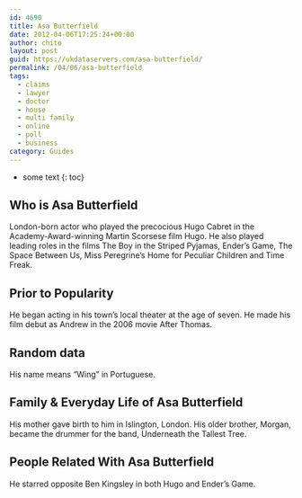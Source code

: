 ```yaml
---
id: 4690
title: Asa Butterfield
date: 2012-04-06T17:25:24+00:00
author: chito
layout: post
guid: https://ukdataservers.com/asa-butterfield/
permalink: /04/06/asa-butterfield
tags:
  - claims
  - lawyer
  - doctor
  - house
  - multi family
  - online
  - poll
  - business
category: Guides
---
```


* some text
{: toc}
          
          
## Who is  Asa Butterfield
                  
                  
                  
London-born actor who played the precocious Hugo Cabret in the Academy-Award-winning Martin Scorsese film Hugo. He also played leading roles in the films The Boy in the Striped Pyjamas, Ender&#8217;s Game, The Space Between Us, Miss Peregrine&#8217;s Home for Peculiar Children and Time Freak. 
                  
                
                
                
## Prior to Popularity 
                  
                  
                  
He began acting in his town&#8217;s local theater at the age of seven. He made his film debut as Andrew in the 2006 movie After Thomas.
                  
                
                
                
## Random data 
                  
                  
                  
His name means &#8220;Wing&#8221; in Portuguese.
                  
                
                
                
## Family & Everyday Life of Asa Butterfield
                  
                  
                  
His mother gave birth to him in Islington, London. His older brother, Morgan, became the drummer for the band, Underneath the Tallest Tree. 
                  
                
                
                
## People Related With  Asa Butterfield
                  
                  
                  
He starred opposite Ben Kingsley in both Hugo and Ender&#8217;s Game. 
                  
                
              
            
          
          
          
    
    
  
